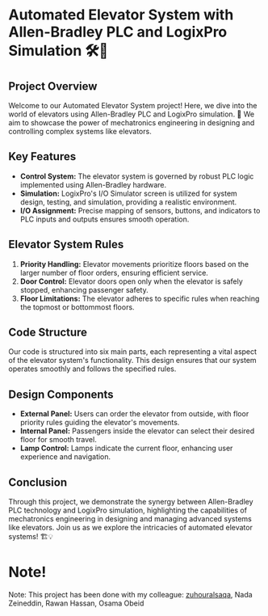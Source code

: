 # Automated Elevator System with Allen-Bradley PLC and LogixPro Simulation 🛠️🏢

## Project Overview

Welcome to our Automated Elevator System project! Here, we dive into the world of elevators using Allen-Bradley PLC and LogixPro simulation. 🚀 We aim to showcase the power of mechatronics engineering in designing and controlling complex systems like elevators.

## Key Features

- **Control System:** The elevator system is governed by robust PLC logic implemented using Allen-Bradley hardware.
- **Simulation:** LogixPro's I/O Simulator screen is utilized for system design, testing, and simulation, providing a realistic environment.
- **I/O Assignment:** Precise mapping of sensors, buttons, and indicators to PLC inputs and outputs ensures smooth operation.

## Elevator System Rules

1. **Priority Handling:** Elevator movements prioritize floors based on the larger number of floor orders, ensuring efficient service.
2. **Door Control:** Elevator doors open only when the elevator is safely stopped, enhancing passenger safety.
3. **Floor Limitations:** The elevator adheres to specific rules when reaching the topmost or bottommost floors.

## Code Structure

Our code is structured into six main parts, each representing a vital aspect of the elevator system's functionality. This design ensures that our system operates smoothly and follows the specified rules.

## Design Components

- **External Panel:** Users can order the elevator from outside, with floor priority rules guiding the elevator's movements.
- **Internal Panel:** Passengers inside the elevator can select their desired floor for smooth travel.
- **Lamp Control:** Lamps indicate the current floor, enhancing user experience and navigation.

## Conclusion

Through this project, we demonstrate the synergy between Allen-Bradley PLC technology and LogixPro simulation, highlighting the capabilities of mechatronics engineering in designing and managing advanced systems like elevators. Join us as we explore the intricacies of automated elevator systems! 🏗️💡


# Note!
Note: This project has been done with my colleague:
[zuhouralsaqa](https://github.com/zuhouralsaqa),
Nada Zeineddin,
Rawan Hassan, 
Osama Obeid 
 
